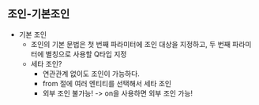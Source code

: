 ## 조인-기본조인
- 기본 조인
  - 조인의 기본 문법은 첫 번째 파라미터에 조인 대상을 지정하고, 두 번째 파라미터에 별칭으로 사용할 Q타입 지정
  - 세타 조인?
    - 연관관계 없이도 조인이 가능하다.  
    - from 절에 여러 엔티티를 선택해서 세타 조인
    - 외부 조인 불가능! -> on을 사용하면 외부 조인 가능!
    